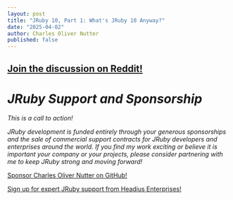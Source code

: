 ```yaml
---
layout: post
title: "JRuby 10, Part 1: What's JRuby 10 Anyway?"
date: "2025-04-02"
author: Charles Oliver Nutter
published: false
---
```




## [Join the discussion on Reddit!](https://www.reddit.com/r/javavirtualmachine/comments/1ioncqe/boosting_jruby_startup_with_appcds_and_aot_caching/)

_JRuby Support and Sponsorship_
===============================

_This is a call to action!_

_JRuby development is funded entirely through your generous sponsorships and the sale of commercial support contracts for JRuby developers and enterprises around the world. If you find my work exciting or believe it is important your company or your projects, please consider partnering with me to keep JRuby strong and moving forward!_

[Sponsor Charles Oliver Nutter on GitHub!](https://github.com/sponsors/headius)

[Sign up for expert JRuby support from Headius Enterprises!](https://www.headius.com/jruby-support)
